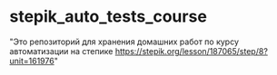 # stepik_auto_tests_course
"Это репозиторий для хранения домашних работ по курсу автоматизации на степике https://stepik.org/lesson/187065/step/8?unit=161976" 
